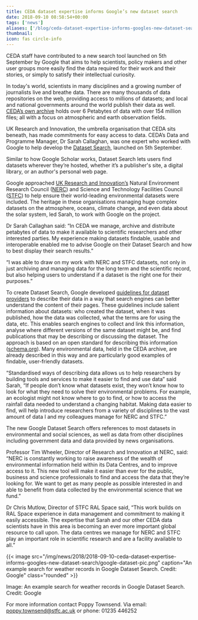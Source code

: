 ```yaml
---
title: CEDA dataset expertise informs Google’s new dataset search
date: 2018-09-10 08:58:54+00:00
tags: ['news']
aliases: ['/blog/ceda-dataset-expertise-informs-googles-new-dataset-search']
thumbnail: 
icon: fas circle-info
---
```

CEDA staff have contributed to a new search tool launched on 5th September by Google that aims to help scientists, policy makers and other user groups more easily find the data required for their work and their stories, or simply to satisfy their intellectual curiosity.


In today's world, scientists in many disciplines and a growing number of journalists live and breathe data. There are many thousands of data repositories on the web, providing access to millions of datasets; and local and national governments around the world publish their data as well. [CEDA’s own archive](http://archive.ceda.ac.uk/) holds over 6 Petabytes of data with over 154 million files; all with a focus on atmospheric and earth observation fields.


UK Research and Innovation, the umbrella organisation that CEDA sits beneath, has made commitments for easy access to data. CEDA’s Data and Programme Manager, Dr Sarah Callaghan, was one expert who worked with Google to help develop the [Dataset Search](http://g.co/datasetsearch), launched on 5th September.


Similar to how Google Scholar works, Dataset Search lets users find datasets wherever they’re hosted, whether it’s a publisher's site, a digital library, or an author's personal web page.


Google approached [UK Research and Innovation’s](https://www.ukri.org/) Natural Environment Research Council ([NERC](https://nerc.ukri.org/)) and Science and Technology Facilities Council ([STFC](https://stfc.ukri.org/)) to help ensure their world-leading environmental datasets were included. The heritage in these organisations managing huge complex datasets on the atmosphere, oceans, climate change, and even data about the solar system, led Sarah, to work with Google on the project.


Dr Sarah Callaghan said: “In CEDA we manage, archive and distribute petabytes of data to make it available to scientific researchers and other interested parties. My experience making datasets findable, usable and interoperable enabled me to advise Google on their Dataset Search and how to best display their search results.”


“I was able to draw on my work with NERC and STFC datasets, not only in just archiving and managing data for the long term and the scientific record, but also helping users to understand if a dataset is the right one for their purposes.”


To create Dataset Search, Google developed [guidelines for dataset providers](https://developers.google.com/search/docs/data-types/dataset) to describe their data in a way that search engines can better understand the content of their pages. These guidelines include salient information about datasets: who created the dataset, when it was published, how the data was collected, what the terms are for using the data, etc. This enables search engines to collect and link this information, analyse where different versions of the same dataset might be, and find publications that may be describing or discussing the dataset. The approach is based on an open standard for describing this information ([schema.org](https://schema.org/)). Many environmental data, held in the CEDA archive, are already described in this way and are particularly good examples of findable, user-friendly datasets.  


“Standardised ways of describing data allows us to help researchers by building tools and services to make it easier to find and use data” said Sarah, “If people don’t know what datasets exist, they won’t know how to look for what they need to solve their environmental problems. For example, an ecologist might not know where to go to find, or how to access the rainfall data needed to understand a changing habitat. Making data easier to find, will help introduce researchers from a variety of disciplines to the vast amount of data I and my colleagues manage for NERC and STFC.”


The new Google Dataset Search offers references to most datasets in environmental and social sciences, as well as data from other disciplines including government data and data provided by news organisations.


Professor Tim Wheeler, Director of Research and Innovation at NERC, said: “NERC is constantly working to raise awareness of the wealth of environmental information held within its Data Centres, and to improve access to it. This new tool will make it easier than ever for the public, business and science professionals to find and access the data that they’re looking for. We want to get as many people as possible interested in and able to benefit from data collected by the environmental science that we fund.”


Dr Chris Mutlow, Director of STFC RAL Space said, “This work builds on RAL Space experience in data management and commitment to making it easily accessible. The expertise that Sarah and our other CEDA data scientists have in this area is becoming an ever more important global resource to call upon. The data centres we manage for NERC and STFC play an important role in scientific research and are a facility available to all.”


{{< image src="/img/news/2018/2018-09-10-ceda-dataset-expertise-informs-googles-new-dataset-search/google-dataset-pic.png"  caption="An example search for weather records in Google Dataset Search. Credit: Google" class="rounded" >}} 


Image: An example search for weather records in Google Dataset Search. Credit: Google


For more information contact Poppy Townsend. Via email: poppy.townsend@stfc.ac.uk or phone: 01235 446252

